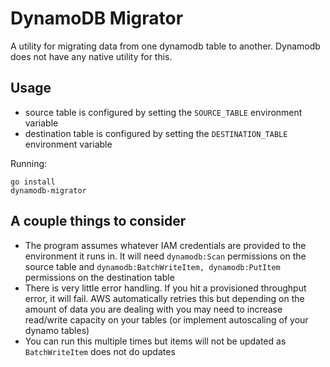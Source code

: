 # DynamoDB Migrator
A utility for migrating data from one dynamodb table to another. Dynamodb does not have any native utility for this.

## Usage
- source table is configured by setting the `SOURCE_TABLE` environment variable
- destination table is configured by setting the `DESTINATION_TABLE` environment variable

Running:
```
go install
dynamodb-migrator
```

## A couple things to consider
- The program assumes whatever IAM credentials are provided to the environment it runs in. It will need `dynamodb:Scan` permissions on the source table and `dynamodb:BatchWriteItem, dynamodb:PutItem` permissions on the destination table
- There is very little error handling. If you hit a provisioned throughput error, it will fail. AWS automatically retries this but depending on the amount of data you are dealing with you may need to increase read/write capacity on your tables (or implement autoscaling of your dynamo tables)
- You can run this multiple times but items will not be updated as `BatchWriteItem` does not do updates
